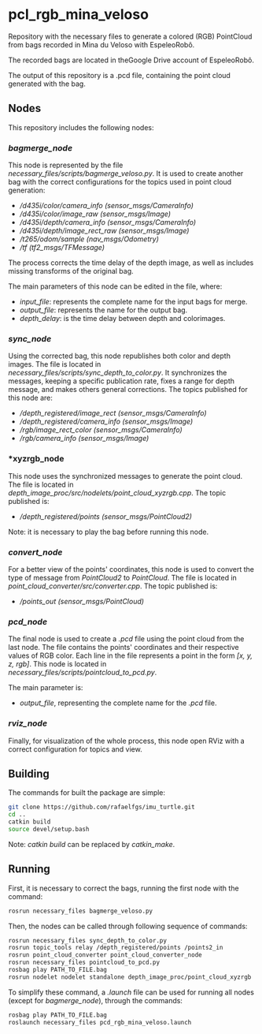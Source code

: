# pcl_rgb_mina_veloso

Repository with the necessary files to generate a colored (RGB) PointCloud from bags recorded in Mina du Veloso with EspeleoRobô.

The recorded bags are located in theGoogle Drive account of EspeleoRobô.

The output of this repository is a .pcd file, containing the point cloud generated with the bag.


## Nodes

This repository includes the following nodes:


### *bagmerge_node*

This node is represented by the file *necessary_files/scripts/bagmerge_veloso.py*. It is used to create another bag with the correct configurations for the topics used in point cloud generation:

* */d435i/color/camera_info (sensor_msgs/CameraInfo)*
* */d435i/color/image_raw (sensor_msgs/Image)*
* */d435i/depth/camera_info (sensor_msgs/CameraInfo)*
* */d435i/depth/image_rect_raw (sensor_msgs/Image)*
* */t265/odom/sample (nav_msgs/Odometry)*
* */tf (tf2_msgs/TFMessage)*

The process corrects the time delay of the depth image, as well as includes missing transforms of the original bag.

The main parameters of this node can be edited in the file, where:

* *input_file*: represents the complete name for the input bags for merge.
* *output_file*: represents the name for the output bag.
* *depth_delay*: is the time delay between depth and colorimages.


### *sync_node*

Using the corrected bag, this node republishes both color and depth images. The file is located in *necessary_files/scripts/sync_depth_to_color.py*. It synchronizes the messages, keeping a specific publication rate, fixes a range for depth message, and makes others general corrections. The topics published for this node are:

* */depth_registered/image_rect (sensor_msgs/CameraInfo)*
* */depth_registered/camera_info (sensor_msgs/Image)*
* */rgb/image_rect_color (sensor_msgs/CameraInfo)*
* */rgb/camera_info (sensor_msgs/Image)*


### *xyzrgb_node

This node uses the synchronized messages to generate the point cloud. The file is located in *depth_image_proc/src/nodelets/point_cloud_xyzrgb.cpp*. The topic published is:

* */depth_registered/points (sensor_msgs/PointCloud2)*

Note: it is necessary to play the bag before running this node.


### *convert_node*

For a better view of the points' coordinates, this node is used to convert the type of message from *PointCloud2* to *PointCloud*. The file is located in *point_cloud_converter/src/converter.cpp*. The topic published is: 

* */points_out (sensor_msgs/PointCloud)*


### *pcd_node*

The final node is used to create a *.pcd* file using the point cloud from the last node. The file contains the points' coordinates and their respective values of RGB color. Each line in the file represents a point in the form *[x, y, z, rgb]*. This node is located in *necessary_files/scripts/pointcloud_to_pcd.py*.

The main parameter is:

* *output_file*, representing the complete name for the *.pcd* file.


### *rviz_node*

Finally, for visualization of the whole process, this node open RViz with a correct configuration for topics and view.


## Building

The commands for built the package are simple:

```bash
git clone https://github.com/rafaelfgs/imu_turtle.git
cd ..
catkin build
source devel/setup.bash
```

Note: *catkin build* can be replaced by *catkin_make*.


## Running

First, it is necessary to correct the bags, running the first node with the command:

```bash
rosrun necessary_files bagmerge_veloso.py
```

Then, the nodes can be called through following sequence of commands:

```bash
rosrun necessary_files sync_depth_to_color.py
rosrun topic_tools relay /depth_registered/points /points2_in
rosrun point_cloud_converter point_cloud_converter_node
rosrun necessary_files pointcloud_to_pcd.py
rosbag play PATH_TO_FILE.bag
rosrun nodelet nodelet standalone depth_image_proc/point_cloud_xyzrgb
```

To simplify these command, a *.launch* file can be used for running all nodes (except for *bagmerge_node*), through the commands:

```bash
rosbag play PATH_TO_FILE.bag
roslaunch necessary_files pcd_rgb_mina_veloso.launch 
```
